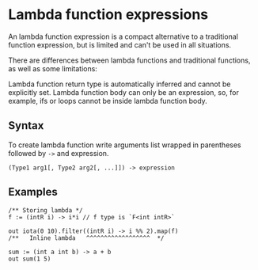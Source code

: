 # Lambda function expressions

An lambda function expression is a compact alternative to a traditional function expression, but is limited and can't be used in all situations.

There are differences between lambda functions and traditional functions, as well as some limitations:

Lambda function return type is automatically inferred and cannot be explicitly set.
Lambda function body can only be an expression, so, for example, ifs or loops cannot be inside lambda function body.

## Syntax

To create lambda function write arguments list wrapped in parentheses followed by `->` and expression.

```zh
(Type1 arg1[, Type2 arg2[, ...]]) -> expression
```

## Examples

```zh
/** Storing lambda */
f := (intR i) -> i*i // f type is `F<int intR>`

out iota(0 10).filter((intR i) -> i %% 2).map(f)
/**   Inline lambda   ^^^^^^^^^^^^^^^^^^  */

sum := (int a int b) -> a + b
out sum(1 5)
```
